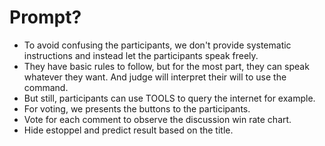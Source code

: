 # Prompt?

- To avoid confusing the participants, we don't provide systematic instructions and instead let the participants speak freely.
- They have basic rules to follow, but for the most part, they can speak whatever they want. And judge will interpret their will to use the command.
- But still, participants can use TOOLS to query the internet for example.
- For voting, we presents the buttons to the participants.
- Vote for each comment to observe the discussion win rate chart.
- Hide estoppel and predict result based on the title.
